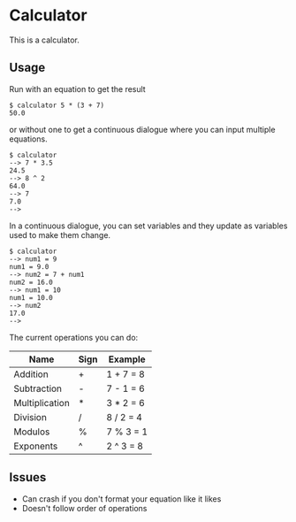 # Calculator
This is a calculator.
## Usage
Run with an equation to get the result
```
$ calculator 5 * (3 + 7)
50.0
```
or without one to get a continuous dialogue where you can input multiple equations.
```
$ calculator
--> 7 * 3.5
24.5
--> 8 ^ 2
64.0
--> 7
7.0
-->
```
In a continuous dialogue, you can set variables and they update as variables used to make them change.
```
$ calculator
--> num1 = 9
num1 = 9.0
--> num2 = 7 + num1
num2 = 16.0
--> num1 = 10
num1 = 10.0
--> num2
17.0
-->
```

The current operations you can do:

| Name           | Sign | Example   |
| -------------- | ---- | --------- |
| Addition       | +    | 1 + 7 = 8 |
| Subtraction    | -    | 7 - 1 = 6 |
| Multiplication | *    | 3 * 2 = 6 |
| Division       | /    | 8 / 2 = 4 |
| Modulos        | %    | 7 % 3 = 1 |
| Exponents      | ^    | 2 ^ 3 = 8 |
## Issues
- Can crash if you don't format your equation like it likes
- Doesn't follow order of operations
